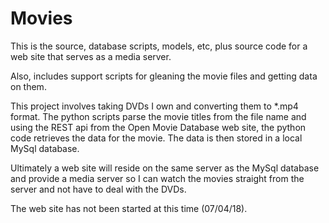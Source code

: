 # Movies

This is the source, database scripts, models, etc, plus source code for a web site that serves as a media server.

Also, includes support scripts for gleaning the movie files and getting data on them.

This project involves taking DVDs I own and converting them to *.mp4 format. The python scripts parse the movie titles from the file name and using the REST api from the Open Movie Database web site, the python code retrieves the data for the movie. The data is then stored in a local MySql database.

Ultimately a web site will reside on the same server as the MySql database and provide a media server so I can watch the movies straight from the server and not have to deal with the DVDs.

The web site has not been started at this time (07/04/18).
